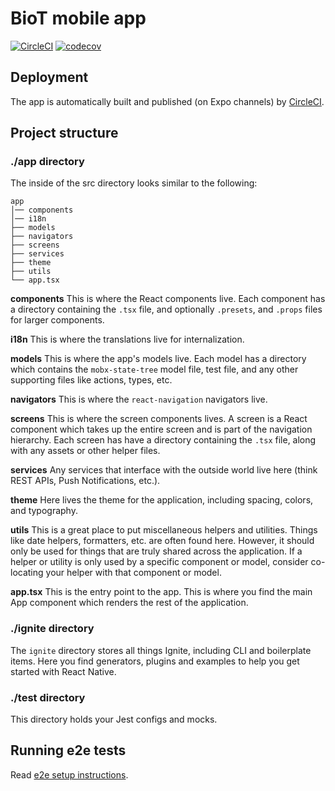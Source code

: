 # BioT mobile app

[![CircleCI](https://circleci.com/gh/B-IoT/mobile-app.svg?style=svg&circle-token=b35bec0e14f0006328c68b47829a5fa53efec6dc)](https://app.circleci.com/pipelines/github/B-IoT) [![codecov](https://codecov.io/gh/B-IoT/mobile-app/branch/main/graph/badge.svg?token=jI0TLUXYqG)](https://codecov.io/gh/B-IoT/mobile-app)

## Deployment

The app is automatically built and published (on Expo channels) by [CircleCI](https://app.circleci.com/pipelines/github/B-IoT/mobile-app).

## Project structure

### ./app directory

The inside of the src directory looks similar to the following:

```
app
│── components
│── i18n
├── models
├── navigators
├── screens
├── services
├── theme
├── utils
└── app.tsx
```

**components**
This is where the React components live. Each component has a directory containing the `.tsx` file, and optionally `.presets`, and `.props` files for larger components.

**i18n**
This is where the translations live for internalization.

**models**
This is where the app's models live. Each model has a directory which contains the `mobx-state-tree` model file, test file, and any other supporting files like actions, types, etc.

**navigators**
This is where the `react-navigation` navigators live.

**screens**
This is where the screen components lives. A screen is a React component which takes up the entire screen and is part of the navigation hierarchy. Each screen has have a directory containing the `.tsx` file, along with any assets or other helper files.

**services**
Any services that interface with the outside world live here (think REST APIs, Push Notifications, etc.).

**theme**
Here lives the theme for the application, including spacing, colors, and typography.

**utils**
This is a great place to put miscellaneous helpers and utilities. Things like date helpers, formatters, etc. are often found here. However, it should only be used for things that are truly shared across the application. If a helper or utility is only used by a specific component or model, consider co-locating your helper with that component or model.

**app.tsx** This is the entry point to the app. This is where you find the main App component which renders the rest of the application.

### ./ignite directory

The `ignite` directory stores all things Ignite, including CLI and boilerplate items. Here you find generators, plugins and examples to help you get started with React Native.

### ./test directory

This directory holds your Jest configs and mocks.

## Running e2e tests

Read [e2e setup instructions](./e2e/README.md).
